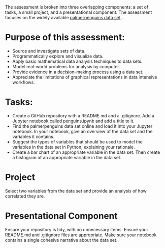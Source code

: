 The assessment is broken into three overlapping components: a set of tasks, a small project, and a presentational component.
The assessment focuses on the widely available [palmerpenguins data set](https://raw.githubusercontent.com/mwaskom/seaborn-data/master/penguins.csv
) . 

# Purpose of this assessment:

- Source and investigate sets of data.
- Programmatically explore and visualize data.
- Apply basic mathematical data analysis techniques to data sets.
- Model real-world problems for analysis by computer.
- Provide evidence in a decision-making process using a data set.
- Appreciate the limitations of graphical representations in data intensive workflows.

# Tasks:
- Create a GitHub repository with a README.md and a .gitignore. Add a Jupyter notebook called penguins.ipynb and add a title to it.
- Find the palmerpenguins data set online and load it into your Jupyter notebook. In your notebook, give an overview of the data set and the variables it contains.
- Suggest the types of variables that should be used to model the variables in the data set in Python, explaining your rationale.
- Create a bar chart of an appropriate variable in the data set. Then create a histogram of an appropriate variable in the data set.

# Project
Select two variables from the data set and provide an analysis of how correlated they are.

# Presentational Component 
Ensure your repository is tidy, with no unnecessary items. Ensure your README.md and .gitignore files are appropriate. Make sure your notebook contains a single cohesive narrative about the data set.


